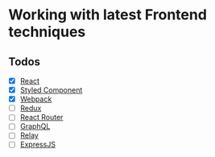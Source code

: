 # Working with latest Frontend techniques

## Todos

- [x] [React](https://github.com/facebook/react)
- [x] [Styled Component](https://github.com/styled-components/styled-components)
- [x] [Webpack](https://github.com/webpack/webpack)
- [ ] [Redux](https://github.com/reactjs/react-redux)
- [ ] [React Router](https://github.com/ReactTraining/react-router)
- [ ] [GraphQL](https://facebook.github.io/graphql/)
- [ ] [Relay](https://github.com/facebook/relay)
- [ ] [ExpressJS](https://github.com/expressjs/express)